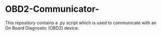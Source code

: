 # OBD2-Communicator-
This repository contains a .py script which is used to communicate with an On Board Diagnostic (OBD2) device.

